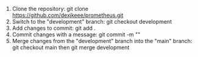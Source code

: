 1. Clone the repository: git clone <https://github.com/dexjkeee/prometheus.git>
2. Switch to the "development" branch: git checkout development
3. Add changes to commit: git add .
4. Commit changes with a message: git commit -m "<commit-message>"
5. Merge changes from the "development" branch into the "main" branch: git checkout main then git merge development
